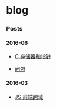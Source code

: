 # blog

### Posts


#### 2016-06
* [C 存储器和指针](https://github.com/runcelim/blog/issues/2)

* [闭包](https://github.com/runcelim/blog/issues/3)
####  2016-03
* [JS 前端跨域](https://github.com/runcelim/blog/issues/1)



